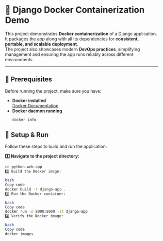 # 🐍 Django Docker Containerization Demo

This project demonstrates **Docker containerization** of a Django application.  
It packages the app along with all its dependencies for **consistent, portable, and scalable deployment**.  
The project also showcases modern **DevOps practices**, simplifying management and ensuring the app runs reliably across different environments.

---

## 🚀 Prerequisites

Before running the project, make sure you have:

- **Docker installed**  
  [Docker Documentation](https://docs.docker.com/get-docker/)
- **Docker daemon running**
  ```bash
  docker info
## 📂 Setup & Run

Follow these steps to build and run the application:

**1️⃣ Navigate to the project directory:**
```bash
cd python-web-app
2️⃣ Build the Docker image:

bash
Copy code
docker build -t django-app .
3️⃣ Run the Docker container:

bash
Copy code
docker run -p 8000:8000 -it django-app
4️⃣ Verify the Docker image:

bash
Copy code
docker images
